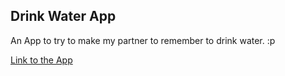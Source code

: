 ## Drink Water App

An App to try to make my partner to remember to drink water. :p

[Link to the App](https://joviscab.github.io/drinkwater/)
